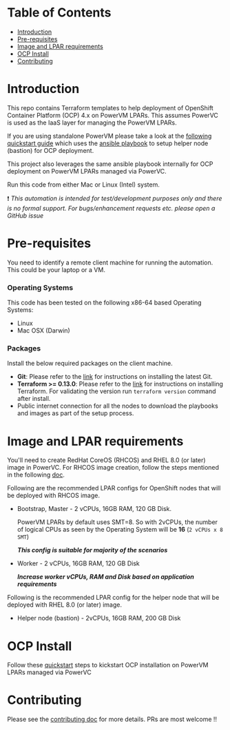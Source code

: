 # **Table of Contents**

- [Introduction](#introduction)
- [Pre-requisites](#pre-requisites)
- [Image and LPAR requirements](#image-and-lpar-requirements)
- [OCP Install](#ocp-install)
- [Contributing](#contributing)


# Introduction
This repo contains Terraform templates to help deployment of OpenShift Container Platform (OCP) 4.x on PowerVM LPARs.
This assumes PowerVC is used as the IaaS layer for managing the PowerVM LPARs.

If you are using standalone PowerVM please take a look at the [following quickstart guide](https://github.com/RedHatOfficial/ocp4-helpernode/blob/devel/docs/quickstart-powervm.md)
which uses the [ansible playbook](https://github.com/RedHatOfficial/ocp4-helpernode) to setup helper node (bastion) for OCP deployment.

This project also leverages the same ansible playbook internally for OCP deployment on PowerVM LPARs managed via PowerVC.

Run this code from either Mac or Linux (Intel) system.

:heavy_exclamation_mark: *This automation is intended for test/development purposes only and there is no formal support. For bugs/enhancement requests etc. please open a GitHub issue*

# Pre-requisites

You need to identify a remote client machine for running the automation. This could be your laptop or a VM.

### Operating Systems

This code has been tested on the following x86-64 based Operating Systems:
 - Linux
 - Mac OSX (Darwin)

### Packages

Install the below required packages on the client machine.

- **Git**: Please refer to the [link](https://git-scm.com/book/en/v2/Getting-Started-Installing-Git) for instructions
on installing the latest Git.
- **Terraform >= 0.13.0**: Please refer to the [link](https://learn.hashicorp.com/terraform/getting-started/install.html) for instructions on installing Terraform. For validating the version run `terraform version` command after install.
- Public internet connection for all the nodes to download the playbooks and images as part of the setup process.


# Image and LPAR requirements

You'll need to create RedHat CoreOS (RHCOS) and RHEL 8.0 (or later) image in PowerVC. For RHCOS image creation, follow the steps mentioned
in the following [doc](./docs/coreos-image-creation.md).

Following are the recommended LPAR configs for OpenShift nodes that will be deployed with RHCOS image.
- Bootstrap, Master - 2 vCPUs, 16GB RAM, 120 GB Disk.

  PowerVM LPARs by default uses SMT=8. So with 2vCPUs, the number of logical CPUs as seen by the Operating System will be **16** (`2 vCPUs x 8 SMT`)

   **_This config is suitable for majority of the scenarios_**
- Worker - 2 vCPUs, 16GB RAM, 120 GB Disk

   **_Increase worker vCPUs, RAM and Disk based on application requirements_**

Following is the recommended LPAR config for the helper node that will be deployed with RHEL 8.0 (or later) image.
- Helper node (bastion) - 2vCPUs, 16GB RAM, 200 GB Disk

# OCP Install

Follow these [quickstart](docs/quickstart.md) steps to kickstart OCP installation on PowerVM LPARs managed via PowerVC

# Contributing
Please see the [contributing doc](https://github.com/ocp-power-automation/ocp4-upi-powervm/blob/master/CONTRIBUTING.md) for more details.
PRs are most welcome !!
